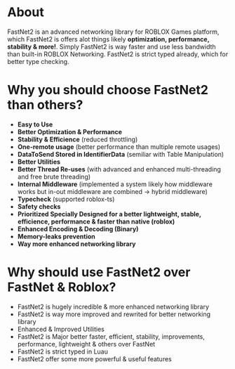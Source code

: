 # About

FastNet2 is an advanced networking library for ROBLOX Games platform, which FastNet2 is offers alot things likely **optimization, performance, stability & more!**.
Simply FastNet2 is way faster and use less bandwidth than built-in ROBLOX Networking. FastNet2 is strict typed already, which for better type checking.

# Why you should choose FastNet2 than others?

- **Easy to Use**
- **Better Optimization & Performance**
- **Stability & Efficience** (reduced throttling)
- **One-remote usage** (better performance than multiple remote usages)
- **DataToSend Stored in IdentifierData** (semiliar with Table Manipulation)
- **Better Utilities**
- **Better Thread Re-uses** (with advanced and enhanced multi-threading and free brute threading)
- **Internal Middleware** (implemented a system likely how middleware works but in-out middleware are combined → hybrid middleware)
- **Typecheck** (supported roblox-ts)
- **Safety checks**
- **Prioritized Specially Designed for a better lightweight, stable, efficience, performance & faster than native (roblox)**
- **Enhanced Encoding & Decoding (Binary)**
- **Memory-leaks prevention**
- **Way more enhanced networking library**

# Why should use FastNet2 over FastNet & Roblox?

- FastNet2 is hugely incredible & more enhanced networking library
- FastNet2 is way more improved and rewrited for better networking library
- Enhanced & Improved Utilities
- FastNet2 is Major better faster, efficient, stability, improvements, performance, lightweight & others over FastNet
- FastNet2 is strict typed in Luau
- FastNet2 offer some more powerful & useful features
